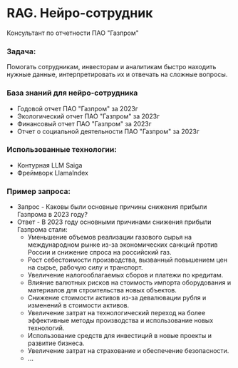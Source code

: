 # RAG. Нейро-сотрудник
Консультант по отчетности ПАО "Газпром"

### Задача:
Помогать сотрудникам, инвесторам и аналитикам быстро находить нужные данные, интерпретировать их и отвечать на сложные вопросы.

### База знаний для нейро-сотрудника
* Годовой отчет ПАО "Газпром" за 2023г
* Экологический отчет ПАО "Газпром" за 2023г
* Финансовый отчет ПАО "Газпром" за 2023г
* Отчет о социальной деятельности ПАО "Газпром" за 2023г
  
### Использованные технологии:
* Контурная LLM Saiga
* Фреймворк LlamaIndex 

### Пример запроса:
* Запрос - Каковы были основные причины снижения прибыли Газпрома в 2023 году?
* Ответ - В 2023 году основными причинами снижения прибыли Газпрома стали:   
  * Уменьшение объемов реализации газового сырья на международном рынке из-за экономических санкций против России и снижение спроса на российский газ.
  * Рост себестоимости производства, вызванный повышением цен на сырье, рабочую силу и транспорт.
  * Увеличение налогооблагаемых сборов и платежи по кредитам.
  * Влияние валютных рисков на стоимость импорта оборудования и материалов для строительства новых объектов.
  * Снижение стоимости активов из-за девалювации рубля и изменений в стоимости активов.
  * Увеличение затрат на технологический переход на более эффективные методы производства и использование новых технологий.
  * Использование средств для инвестиций в новые проекты и развитие бизнеса.
  * Увеличение затрат на страхование и обеспечение безопасности.
  * ... 
